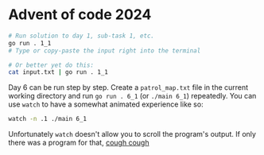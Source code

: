 # Advent of code 2024

```sh
# Run solution to day 1, sub-task 1, etc.
go run . 1_1
# Type or copy-paste the input right into the terminal

# Or better yet do this:
cat input.txt | go run . 1_1
```

Day 6 can be run step by step. Create a `patrol_map.txt` file in the current
working directory and run `go run . 6_1` (or `./main 6_1`) repeatedly. You can
use `watch` to have a somewhat animated experience like so:
```sh
watch -n .1 ./main 6_1
```
Unfortunately `watch` doesn't allow you to scroll the program's output. If only
there was a program for that, [cough cough](https://github.com/gmoshkin/dotfiles/raw/refs/heads/master/jai/pageview)
